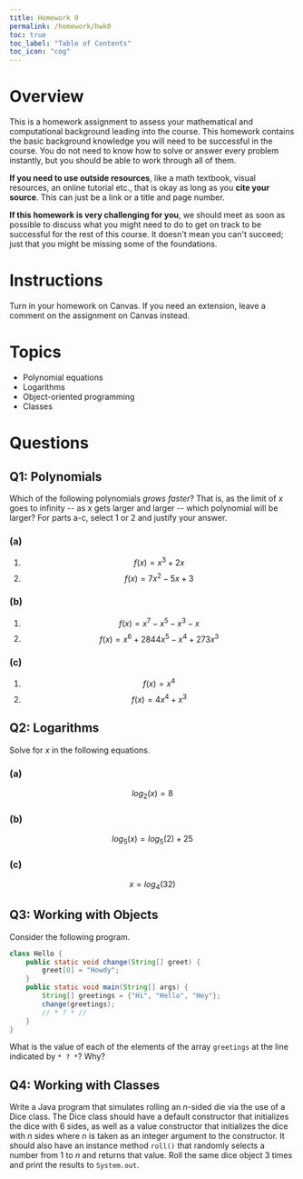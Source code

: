 ```yaml
---
title: Homework 0
permalink: /homework/hwk0
toc: true
toc_label: "Table of Contents"
toc_icon: "cog"
---
```


# Overview

This is a homework assignment to assess your mathematical and computational background leading into the course. This homework contains the basic background knowledge you will need to be successful in the course. You do not need to know how to solve or answer every problem instantly, but you should be able to work through all of them.

**If you need to use outside resources**, like a math textbook, visual resources, an online tutorial etc., that is okay as long as you **cite your source**. This can just be a link or a title and page number. 

**If this homework is very challenging for you**, we should meet as soon as possible to discuss what you might need to do to get on track to be successful for the rest of this course. It doesn't mean you can't succeed; just that you might be missing some of the foundations.

# Instructions

Turn in your homework on Canvas. If you need an extension, leave a comment on the assignment on Canvas instead. 

# Topics

- Polynomial equations
- Logarithms
- Object-oriented programming
- Classes 

# Questions

## Q1: Polynomials

Which of the following polynomials _grows faster_? That is, as the limit of _x_ goes to infinity -- as _x_ gets larger and larger -- which polynomial will be larger? For parts a-c, select 1 or 2 and justify your answer. 

### (a)

1. $$f(x) = x^3 + 2x$$
2. $$f(x) = 7x^2 - 5x + 3$$

### (b)

1. $$f(x) = x^7 - x^5 - x^3 - x$$
2. $$f(x) = x^6 + 2844x^5 - x^4 + 273x^3$$

### (c)

1. $$f(x) = x^4$$
2. $$f(x) = 4x^4 + x^3$$

## Q2: Logarithms

Solve for _x_ in the following equations. 

### (a) 

$$log_2(x) = 8$$

### (b)

$$log_5(x) = log_5(2) + 25$$

### (c)

$$x = log_4(32)$$

## Q3: Working with Objects 

Consider the following program. 

```java
class Hello {
    public static void change(String[] greet) {
        greet[0] = "Howdy";
    }
    public static void main(String[] args) {
        String[] greetings = {"Hi", "Hello", "Hey"};
        change(greetings); 
        // * ? * //
    }
}
```

What is the value of each of the elements of the array `greetings` at the line indicated by `* ? *`? Why? 
 
## Q4: Working with Classes 

Write a Java program that simulates rolling an _n_-sided die via the use of a Dice class. The Dice class should have a default constructor that initializes the dice with 6 sides, as well as a value constructor that initializes the dice with _n_ sides where _n_ is taken as an integer argument to the constructor. It should also have an instance method `roll()` that randomly selects a number from 1 to _n_ and returns that value. Roll the same dice object 3 times and print the results to `System.out`.  